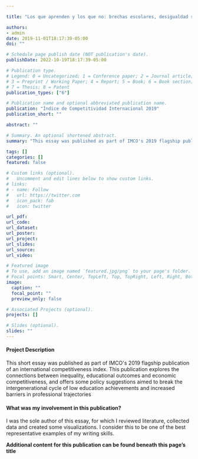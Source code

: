 ```yaml
---

title: "Los que aprenden y los que no: brechas escolares, desigualdad social y políticas educativas"

authors:
- admin
date: 2019-11-01T18:17:39-05:00
doi: ""

# Schedule page publish date (NOT publication's date).
publishDate: 2022-10-19T18:17:39-05:00

# Publication type.
# Legend: 0 = Uncategorized; 1 = Conference paper; 2 = Journal article;
# 3 = Preprint / Working Paper; 4 = Report; 5 = Book; 6 = Book section;
# 7 = Thesis; 8 = Patent
publication_types: ["6"]

# Publication name and optional abbreviated publication name.
publication: "Índice de Competitividad Internacional 2019"
publication_short: ""

abstract: ""

# Summary. An optional shortened abstract.
summary: "This essay was published as part of IMCO's 2019 flagship publication of a competitiveness index and explores the connections between inequality, educational outcomes and economic competitiveness."

tags: []
categories: []
featured: false

# Custom links (optional).
#   Uncomment and edit lines below to show custom links.
# links:
# - name: Follow
#   url: https://twitter.com
#   icon_pack: fab
#   icon: twitter

url_pdf:
url_code:
url_dataset:
url_poster:
url_project:
url_slides:
url_source:
url_video:

# Featured image
# To use, add an image named `featured.jpg/png` to your page's folder. 
# Focal points: Smart, Center, TopLeft, Top, TopRight, Left, Right, BottomLeft, Bottom, BottomRight.
image:
  caption: ""
  focal_point: ""
  preview_only: false

# Associated Projects (optional).
projects: []

# Slides (optional).
slides: ""
---
```


#### Project Description

This short essay was published as part of IMCO's 2019 flagship publication of an international competitiveness index. This publication explores the connections between inequality, educational outcomes and economic competitiveness, and offers some policy suggestions aimed to break the intergenerational cycle of low education achievements and increased barriers in professional trajectories  

#### What was my involvement in this publication?

I was the sole author of this essay, for which I reviewed literature, collected data and created some visualizations. I consider this to be one of the best representative examples of my writing skills.

**Additional content for this publication can be found beneath this page’s title**
